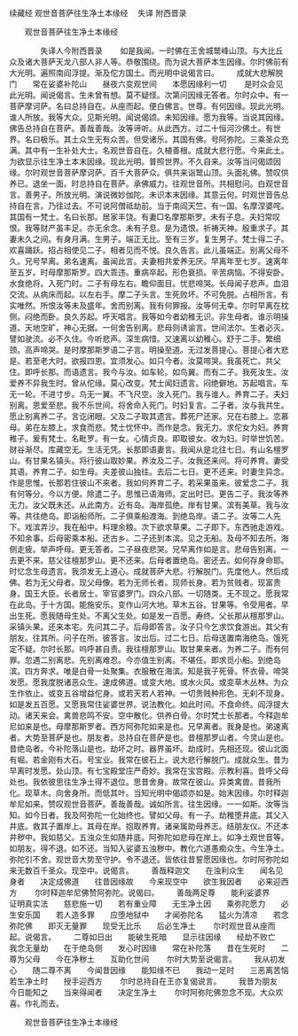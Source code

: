 续藏经   观世音菩萨往生净土本缘经
　失译 附西晋录
　　 

　　观世音菩萨往生净土本缘经

　　　　失译人今附西晋录
　　如是我闻。一时佛在王舍城鹫峰山顶。与大比丘众及诸大菩萨天龙八部人非人等。恭敬围绕。而为说大菩萨本生因缘。尔时佛前有大光明。遍照南阎浮提。渐及佗方国土。而光明中说偈言曰。
　　成就大悲解脱门　　常在娑婆补陀山　　昼夜六变观世间　　本愿因缘利一切
　　是时众会见此光明。闻说偈言。生未曾有想。莫不疑怪。次第问因缘无答者。尔时众中。有一菩萨摩诃萨。名曰总持自在。从座而起。便白佛言。世尊。有何因缘。现此光明。谁人所放。我等大众。见斯光明。闻说偈颂。未知因缘。愿为我等。当说其因缘。佛告总持自在菩萨。善哉善哉。汝等谛听。从此西方。过二十恒河沙佛土。有世界。名曰极乐。其土众生无有众苦。但受诸乐。其国有佛。号阿弥陀。三乘圣众充满。其中有一生补处大士。名观世音自在。久植善根。成就大悲行愿。今来此土。为欲显示往生净土本末因缘。现此光明。普照世界。不久自来。汝等当问偈颂因缘。尔时观世音菩萨摩诃萨。百千大菩萨众。俱共来诣鹫山顶。头面礼佛。赞叹供养已。退坐一面。时总持自在菩萨。承佛威力。往观世音所。共相慰问。白观世音言。善男子。所放光明。演说微妙伽陀。未识本末因缘。其意云何。时观世音告总持自在言。乃往过去。不可说阿僧祗劫前。当于南阎天竺。有一国。名摩涅婆咤。其国有一梵士。名曰长那。居家丰饶。有妻□名摩那斯罗。未有子息。夫妇常叹恨。我等财产虽丰足。亦无余念。未有子息。是为遗恨。祈祷天神。殷重求子。其妻未久之间。有身月满。生男子。端正无比。至有三岁。复生男子。梵士得二子。欢喜踊跃。招占相使见二子。相者见而不悦。良久告言。此儿虽端正。别离父母不久。兄号早离。弟名速离。虽闻此言。夫妻相共爱养无厌。早离年至七岁。速离年至五岁。时母摩那斯罗。四大乖违。重病卒起。形色衰损。辛苦病恼。不得安卧。水食绝将。入死门时。二子有母左右。瞻仰面目。忧悲啼哭。长母闻子悲声。血泪交流。从病床而起。以左右手。摩二子头言。生死败坏。不可免脱。占相所言。有实唯然。所恨汝等未及盛年。舍而别离。我有何罪报。汝等何无幸。尔时早离在枕侧。闷绝而卧。良久苏起。呼天唱言。我等如今者幼稚无识。非生母者。谁示明操道。天地空旷。神心无据。一何舍告别离。悲母则诱谕言。世间法尔。生者必灭。譬如驶流。必不久住。今听悲声。深生病惜。又速离以幼稚心。舒于二手。繁细颈。高声啼哭。是时摩那斯罗语二子言。明操至道。无过发菩提心。菩提心者大悲是。若至老大时。欲报四恩。宜须发心。如只今者。汝莫啼哭。我虽死亡。共父住。即呼长那。而语遗言。我今与汝。如车轮。如鸟翼。而有二子。我死汝生。汝爱养不异我生时。曾从佗缘。莫心改变。梵士闻妇遗言。闷绝僻地。苏起唱言。车无一轮。不进寸步。鸟无一翼。不飞尺空。汝入死门。我与谁人。养育二子。夫妇别离。恩爱至悲。我不乐世间。将舍命入死门。时妇复言。二子者。汝与我共生。愿止别离养二子。言讫闭眼。父及二子取其遗言。葬死尸还家。兄在右膝上。恋慕母。弟在左膝上。求食而悲。梵士忧怀中。而作是念。我无力。求佗女为妇。养育稚子。爰有梵士。名毗罗。有一女。心情贞良。即取彼女。收为妇。时举世饥苦。财谷渐尽。库藏空无。生活无凭。长那即语妻言。我闻从是北往七日。有山名檀罗山。有甘果名镇头。将行彼山取妙果。养汝及二子。汝我还来间。将可养育。妻受其语。养育二子。如生母。夫差彼山独往。去后二七日。更不还来。时妻生异念。作是思惟。长那若住彼山不来者。我如何养育二子。若采果虽来。彼爱念二子。我有何等分。今以方便。除遣二子。思惟已语海师。定出时已。更告二子。我汝等养无力。汝父既未还。从此南方。近有岛。海岸孤绝。岸有甘果。滨有美草。我与汝等。共往绝岛。即诣船师所。二子俱乘船渡海。到绝岛岸。语二子。汝等二人先下。戏滨弄沙。我在船中。料理余粮。次下欲求草果。二子即下。东西驰走游戏。不知余事。后母密乘本船。还古乡。二子还到本滨。见之无船。及母不知去所。海侧走疲。举声呼母。更无答者。二子昼夜悲哭。兄早离作如是言。悲母告别离。一去更不来。慈父往檀那罗山。更不还来。后母者置绝岛。密还去。如何存身命耶。时忆念生母遗言。我须发无上道心。成就菩萨大悲。行解脱门。先度他人。然后成佛。若为无父母者。现父母像。若为无师长者。现师长身。若为贫贱者。现富贵身。国王大臣。长者居士。宰官婆罗门。四众八部。一切随类。无不现之。愿我常在此岛。于十方国。能施安乐。变作山河大地。草木五谷。甘果等。令受用者。早出生死。愿我随母生处。不离父生处。如是发一百愿。寿终。父长那从檀那罗山。采镇头果。还来本宅。先问其二子。后母即答言。汝子只今乞求饮食游出。其父有朋友。往其所。问子在所。彼答言。汝出后。过二七日。后母送置南海绝岛。饿死定不疑。尔时长那。呜呼甚自责。我往檀那罗山。取甘果来者。为养二子。而有何罪。忽遇二别离悲。先别离难忍。今亦值生别离。不堪任。即求觅小船。到绝岛滨。四方奔求。唯是白骨一处聚集。衣服散在海滨。知是我子死骨。怀衣骨。啼哭发愿。愿我度脱诸恶众生。速成佛道。或变大地。或水火风。或变草木丛林。为众生作依止。或变五谷增益佗身。或若天若人若神。一切贵贱种形色。无刹不现身。如是发五百愿。又愿我常住娑婆世界。说法教化。如此时间。不食命终。阎浮提大动。诸天来会。禽兽悲鸣不安。空中散化。供养白骨。尔时梵士长那者。今释迦牟尼如来是也。母摩那斯罗者。西方阿弥陀如来是也。兄早离者。我身是也。弟速离者。大势至菩萨是也。朋友者。总持自在菩萨是也。昔檀那罗山者。今灵山是也。昔绝岛者。今补陀落山是也。劫坏之时。器界虽坏。劫成时。先相还现。彼山北面有堀。若金刚有大石。号宝业。我常在彼石上。说大悲行解脱门。成就众生。昔为早离时发愿。处山顶。有七宝殿堂庄严奇妙。我常在宝宫殿。示教利喜。昔呼父母处也。我依彼思往生净土得不退位。思昔舍身。故常在彼山。异类禽兽。昔我所化。现草木。向舍身所。而低其叶。当知光明中偈颂亦如是。始末因缘。尔时释迦牟尼如来。赞叹观世音菩萨。善哉善哉。诚如所言。往生因缘。一一如斯。汝等当知。如今日者。我及阿弥陀一化始终也。譬如父母。有一子。劫稚堕井底。其父入井底。救其子置岸上。其母在岸。抱取养育。诸亲属助母养志。结朋友仪。不还本井秽中。我如慈父。五浊众生如随井底。阿弥陀如悲母在岸上。如净土观世音等。如朋友。得不退。如不还。当知入娑婆五浊秽中。教化六道愚痴众生。今生净土。弥陀引不舍。观世音大势至守护。令不退还。皆依往昔誓愿因缘也。尔时阿弥陀如来无数百千圣众。现空中。说偈言。
　　善哉释迦文　　在浊利众生　　闻名见身者　　决定成佛道　　往昔因缘故　　今来现空中　　欲生我因者　　必来迎西方
　　尔时释迦牟尼佛赞阿弥陀。说偈曰。
　　善哉两足尊　　能利娑婆界　　证明真实法　　慈悲施一切　　若有重业障　　无生净土因　　乘弥陀愿力　　必生安乐国　　若人造多罪　　应堕地狱中　　才闻弥陀名　　猛火为清凉　　若念弥陀佛　　即灭无量罪　　现受无比乐　　后必生净土
　　尔时观世音从座而起。说偈言。
　　二尊如日出　　能破生死暗　　显示往因缘　　经劫不败亡　　我念无量劫　　在于绝岛侧　　发心时因缘　　常在补陀落　　昔在生死时　　二尊为父母　　今在净秽土　　互助化世间
　　尔时大势至说偈言。
　　我从初发心　　随二尊不离　　今闻昔因缘　　能知缘不已　　我动一足时　　三恶离苦恼　　若生净土时　　授手迎西方
　　尔时总持自在王亦复偈说言。
　　我昔为朋友　　今日能知之　　当来得闻者　　决定生净土
　　尔时阿弥陀佛忽念不现。大众欢喜。作礼而去。

　　观世音菩萨往生净土本缘经

